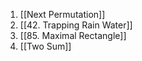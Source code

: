 1. [[Next Permutation]]
2. [[42. Trapping Rain Water]]
3. [[85. Maximal Rectangle]] 
4. [[Two Sum]]
